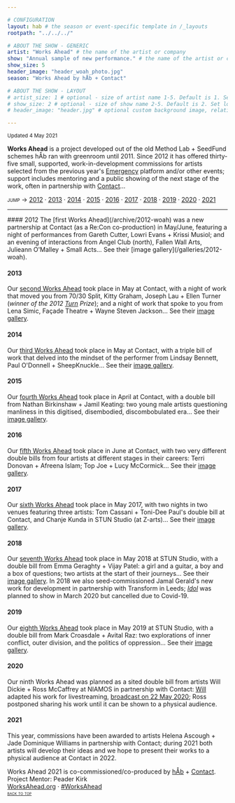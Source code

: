 ```yaml
---

# CONFIGURATION
layout: hab # the season or event-specific template in /_layouts
rootpath: "../../../"

# ABOUT THE SHOW - GENERIC
artist: "Works Ahead" # the name of the artist or company
show: "Annual sample of new performance." # the name of the artist or company
show_size: 5
header_image: "header_woah_photo.jpg"   
season: "Works Ahead by hÅb + Contact"

# ABOUT THE SHOW - LAYOUT
# artist_size: 1 # optional - size of artist name 1-5. Default is 1. Set longer names to lower values
# show_size: 2 # optional - size of show name 2-5. Default is 2. Set longer names to lower values
# header_image: "header.jpg" # optional custom background image, relative to current page

---
```

<small>Updated 4 May 2021</small>                
        
**Works Ahead** is a project developed out of the old Method Lab + SeedFund schemes hÅb ran with greenroom until 2011. Since 2012 it has offered thirty-five small, supported, work-in-development commissions for artists selected from the previous year's [Emergency](/hab/emergency) platform and/or other events; support includes mentoring and a public showing of the next stage of the work, often in partnership with <a href="http://contactmcr.com" target="_blank">Contact</a>…       
         
<span style='font-variant: small-caps'>jump → [2012](/hab/worksahead/#2012) · [2013](/hab/worksahead/#2013) · [2014](/hab/worksahead/#2014) · [2015](/hab/worksahead/#2015) · [2016](/hab/worksahead/#2016) · [2017](/hab/worksahead/#2017) · [2018](/hab/worksahead/#2018) · [2019](/hab/worksahead/#2019) · [2020](/hab/worksahead/#2020) · [2021](/hab/worksahead/#2021)</span>        
<hr>        
#### 2012         
The [first Works Ahead](/archive/2012-woah) was a new partnership at Contact (as a Re:Con co-production) in May/June, featuring a night of performances from Gareth Cutter, Lowri Evans + Krissi Musiol; and an evening of interactions from Angel Club (north), Fallen Wall Arts, Julieann O'Malley + Small Acts… See their [image gallery](/galleries/2012-woah).        
        
#### 2013                 
Our [second Works Ahead](/archive/2013-worksahead) took place in May at Contact, with a night of work that moved you from 70/30 Split, Kitty Graham, Joseph Lau + Ellen Turner (*winner of the 2012 [Turn](/hab/turn) Prize*); and a night of work that spoke to you from Lena Simic, Façade Theatre + Wayne Steven Jackson… See their [image gallery](/galleries/2013-woah).        
       
#### 2014         
Our [third Works Ahead](/archive/2014-worksahead) took place in May at Contact, with a triple bill of work that delved into the mindset of the performer from Lindsay Bennett, Paul O'Donnell + SheepKnuckle… See their [image gallery](/galleries/2014-woah).        
        
#### 2015         
Our [fourth Works Ahead](/archive/2015-worksahead) took place in April at Contact, with a double bill from Nathan Birkinshaw + Jamil Keating: two young male artists questioning manliness in this digitised, disembodied, discombobulated era… See their [image gallery](/galleries/2015-woah).          
           
#### 2016         
Our [fifth Works Ahead](/archive/2016-worksahead) took place in June at Contact, with two very different double bills from four artists at different stages in their careers: Terri Donovan + Afreena Islam; Top Joe + Lucy McCormick… See their [image gallery](/galleries/2016-woah).             
          
#### 2017         
Our [sixth Works Ahead](/archive/2017-worksahead) took place in May 2017, with two nights in two venues featuring three artists: Tom Cassani + Toni-Dee Paul's double bill at Contact, and Chanje Kunda in STUN Studio (at Z-arts)… See their [image gallery](/galleries/2017-woah).                 
                 
#### 2018         
Our [seventh Works Ahead](/archive/2018-worksahead) took place in May 2018 at STUN Studio, with a double bill from Emma Geraghty + Vijay Patel: a girl and a guitar, a boy and a box of questions; two artists at the start of their journeys… See their [image gallery](/galleries/2018-woah). In 2018 we also seed-commissioned Jamal Gerald's new work for development in partnership with Transform in Leeds; [*Idol*](/archive/2020-spring/gerald) was planned to show in March 2020 but cancelled due to Covid-19.            
              
#### 2019         
Our [eighth Works Ahead](/archive/2019-worksahead) took place in May 2019 at STUN Studio, with a double bill from Mark Croasdale + Avital Raz: two explorations of inner conflict, outer division, and the politics of oppression… See their [image gallery](/galleries/2019-woah).          

#### 2020         
Our ninth Works Ahead was planned as a sited double bill from artists Will Dickie + Ross McCaffrey at NIAMOS in partnership with Contact: [Will](/archive/2020-spring/dickie) adapted his work for livestreaming, <a href="http://youtu.be/yrZFSzURaS4" target="_blank">broadcast on 22 May 2020</a>; Ross postponed sharing his work until it can be shown to a physical audience.         
            
#### 2021         
This year, commissions have been awarded to artists Helena Ascough + Jade Dominique Williams in partnership with Contact; during 2021 both artists will develop their ideas and we hope to present their works to a physical audience at Contact in 2022.           
            
Works Ahead 2021 is co-commissioned/co-produced by [hÅb](/hab) + <a href="http://contactmcr.com" target="_blank">Contact</a>.<br>Project Mentor: Peader Kirk          
<a href="http://worksahead.org" target="_blank">WorksAhead.org</a> · <a href="http://twitter.com/hashtag/WorksAhead" target="_blank">#WorksAhead</a>         
<small><span style='font-variant: small-caps'>[back to top](/hab/worksahead)</span></small>
